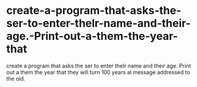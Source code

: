 # create-a-program-that-asks-the-ser-to-enter-thelr-name-and-their-age.-Print-out-a-them-the-year-that
create a program that asks the ser to enter thelr name and their age. Print out a them the year that they will turn 100 years al message addressed to the old.
